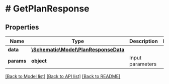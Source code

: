 # # GetPlanResponse

## Properties

Name | Type | Description | Notes
------------ | ------------- | ------------- | -------------
**data** | [**\Schematic\Model\PlanResponseData**](PlanResponseData.md) |  |
**params** | **object** | Input parameters |

[[Back to Model list]](../../README.md#models) [[Back to API list]](../../README.md#endpoints) [[Back to README]](../../README.md)
